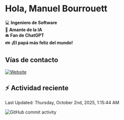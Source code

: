 # Hola, Manuel Bourrouett

:computer: **Ingeniero de Software**  
:pencil: **Amante de la IA**   
:oncoming_automobile: **Fan de ChatGPT**  
:family: **¡El papá más feliz del mundo!**  

## Vías de contacto  
[![Website](https://img.shields.io/badge/facebook.com/manuelbv29-up-green?style=for-the-badge)](website)



## :zap: Actividad reciente  

<!--RECENT_ACTIVITY:start-->  
<!--RECENT_ACTIVITY:end-->
<!--RECENT_ACTIVITY:last_update-->  
Last Updated: Thursday, October 2nd, 2025, 1:15:44 AM
<!--RECENT_ACTIVITY:last_update_end-->

![GitHub commit activity](https://img.shields.io/github/commit-activity/m/Bourrouett/Bourrouett)
